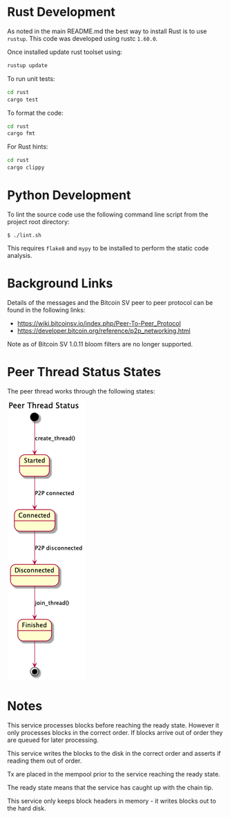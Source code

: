 
# Rust Development
As noted in the main README.md  the best way to install Rust is to use `rustup`.
This code was developed using rustc `1.60.0`.

Once installed update rust toolset using:
```bash
rustup update
```

To run unit tests:
```bash
cd rust
cargo test
```

To format the code:
```bash
cd rust
cargo fmt
```

For Rust hints:
```bash
cd rust
cargo clippy
```

# Python Development
To lint the source code use the following command line script from the project root directory:
```
$ ./lint.sh
```
This requires `flake8` and `mypy` to be installed to perform the static code analysis.

# Background Links
Details of the messages and the Bitcoin SV peer to peer protocol can be found in the following links:

* https://wiki.bitcoinsv.io/index.php/Peer-To-Peer_Protocol
* https://developer.bitcoin.org/reference/p2p_networking.html


Note as of Bitcoin SV 1.0.11 bloom filters are no longer supported.
# Peer Thread Status States
The peer thread works through the following states:

![States](diagrams/threadstates.png)

# Notes
This service processes blocks before reaching the ready state.
However it only processes blocks in the correct order. If blocks arrive out of order they are queued for later processing.



This service writes the blocks to the disk in the correct order and asserts if reading them out of order.

Tx are placed in the mempool prior to the service reaching the ready state.

The ready state means that the service has caught up with the chain tip.

This service only keeps block headers in memory - it writes blocks out to the hard disk.


